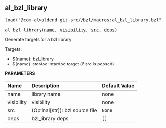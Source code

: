 <!-- Generated with Stardoc: http://skydoc.bazel.build -->



<a id="al_bzl_library"></a>

## al_bzl_library

<pre>
load("@com-alwaldend-git-src//bzl/macros:al_bzl_library.bzl", "al_bzl_library")

al_bzl_library(<a href="#al_bzl_library-name">name</a>, <a href="#al_bzl_library-visibility">visibility</a>, <a href="#al_bzl_library-src">src</a>, <a href="#al_bzl_library-deps">deps</a>)
</pre>

Generate targets for a bzl library

Targets:
- ${name}: bzl_library
- ${name}-stardoc: stardoc target (if src is passed)


**PARAMETERS**


| Name  | Description | Default Value |
| :------------- | :------------- | :------------- |
| <a id="al_bzl_library-name"></a>name |  library name   |  none |
| <a id="al_bzl_library-visibility"></a>visibility |  visibility   |  none |
| <a id="al_bzl_library-src"></a>src |  (Optinal[str]): bzl source file   |  `None` |
| <a id="al_bzl_library-deps"></a>deps |  bzl_library deps   |  `[]` |


